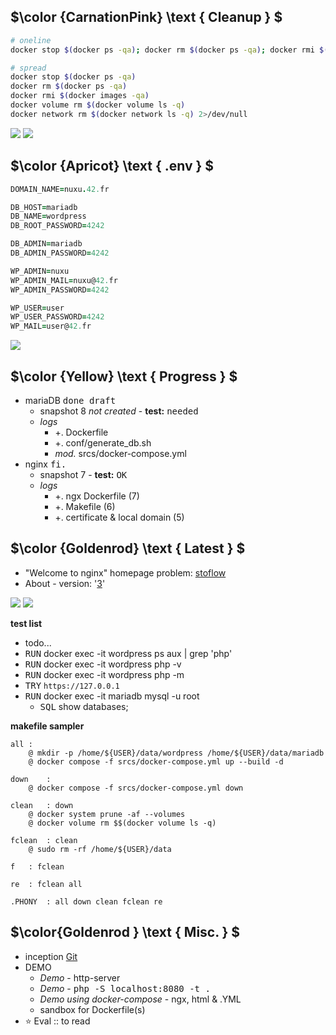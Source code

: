 ## $\color {CarnationPink} \text { Cleanup } $

```sh
# oneline
docker stop $(docker ps -qa); docker rm $(docker ps -qa); docker rmi $(docker images -qa); docker volume rm $(docker volume ls -q); docker network rm $(docker network ls -q) 2>/dev/null 

# spread
docker stop $(docker ps -qa)
docker rm $(docker ps -qa)
docker rmi $(docker images -qa)
docker volume rm $(docker volume ls -q)
docker network rm $(docker network ls -q) 2>/dev/null 
```



![](https://i.imgur.com/LeybD6x.png)
![](https://i.imgur.com/XKb5uAX.png)



## $\color {Apricot} \text { .env } $
```coffee
DOMAIN_NAME=nuxu.42.fr

DB_HOST=mariadb
DB_NAME=wordpress
DB_ROOT_PASSWORD=4242

DB_ADMIN=mariadb
DB_ADMIN_PASSWORD=4242

WP_ADMIN=nuxu
WP_ADMIN_MAIL=nuxu@42.fr
WP_ADMIN_PASSWORD=4242

WP_USER=user
WP_USER_PASSWORD=4242
WP_MAIL=user@42.fr

```



![](https://i.imgur.com/EFKvFLx.png)



## $\color {Yellow} \text { Progress } $
- mariaDB <kbd> done draft </kbd> 
  - snapshot 8 _not created_ - __test:__ <kbd> needed </kbd>
  - _logs_
    - \+. Dockerfile 
    - \+. conf/generate_db.sh
    - _mod._ srcs/docker-compose.yml
- nginx <kbd> fi. </kbd> 
  - snapshot 7 - __test:__ <kbd> OK </kbd>
  - _logs_
    - \+. ngx Dockerfile (7)
    - \+. Makefile (6)
    - \+. certificate & local domain (5)




## $\color {Goldenrod} \text { Latest } $
- "Welcome to nginx" homepage problem: [stoflow](https://stackoverflow.com/questions/70454890/running-wordpress-on-docker-compose-nginx-mysql-and-php)
- About - version: '[3](https://docs.docker.com/compose/compose-file/compose-file-v3/)'


![](https://i.imgur.com/YymBxA2.png)
![](https://i.imgur.com/B26PCcR.png)



__test list__
- todo...
- <kbd>RUN</kbd> docker exec -it wordpress ps aux | grep 'php'
- <kbd>RUN</kbd> docker exec -it wordpress php -v
- <kbd>RUN</kbd> docker exec -it wordpress php -m
- <kbd>TRY</kbd> `https://127.0.0.1`
- <kbd>RUN</kbd> docker exec -it mariadb mysql -u root
  - <kbd>SQL</kbd> show databases;


__makefile sampler__
```
all	:
	@ mkdir -p /home/${USER}/data/wordpress /home/${USER}/data/mariadb
	@ docker compose -f srcs/docker-compose.yml up --build -d

down	:
	@ docker compose -f srcs/docker-compose.yml down

clean	: down
	@ docker system prune -af --volumes
	@ docker volume rm $$(docker volume ls -q)

fclean	: clean
	@ sudo rm -rf /home/${USER}/data

f	: fclean

re	: fclean all

.PHONY	: all down clean fclean re
```



## $\color{Goldenrod } \text { Misc. } $
- inception [Git](https://github.com/nuoxoxo/ircci/tree/main/inception)
- DEMO
  - _Demo_ - http-server
  - _Demo_ - <kbd> php -S localhost:8080 -t . </kbd>
  - _Demo using docker-compose_ - ngx, html & .YML
  - sandbox for Dockerfile(s)
- :star: Eval :: to read

## &nbsp;

